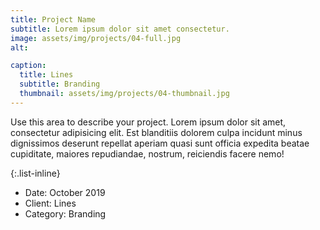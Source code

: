 ```yaml
---
title: Project Name
subtitle: Lorem ipsum dolor sit amet consectetur.
image: assets/img/projects/04-full.jpg
alt: 

caption:
  title: Lines
  subtitle: Branding
  thumbnail: assets/img/projects/04-thumbnail.jpg
---
```

Use this area to describe your project. Lorem ipsum dolor sit amet, consectetur adipisicing elit. Est blanditiis dolorem culpa incidunt minus dignissimos deserunt repellat aperiam quasi sunt officia expedita beatae cupiditate, maiores repudiandae, nostrum, reiciendis facere nemo!

{:.list-inline}
- Date: October 2019
- Client: Lines
- Category: Branding

